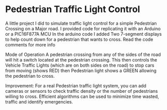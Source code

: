 # Pedestrian Traffic Light Control
A little project I did to simulate traffic light control for a simple Pedestrian Crossing on a Major road.
I provided code for replicating it with an Arduino or a PIC16F877A MCU 
In the arduino code I added Two 7-segment displays to help count down for a pedestrian that wants to cross. Read the code comments for more info 

Mode of Operation
A pedestrian crossing from any of the sides of the road will hit a switch located at the pedestrian crossing. This then controls the Vehicle Traffic Lights (which are on both sides on the road) to stop cars from moving (shows RED) then Pedestrian light shows a GREEN allowing the pedestrian to cross.

Improvement:
For a real Pedestrian traffic light system, you can add cameras or sensors to check traffic density or the number of pedestrians willing to cross. Efficient algorithms can be used to minimize time wasted, traffic and identify emergencies.
